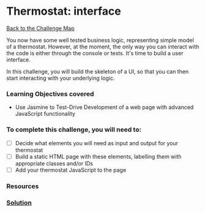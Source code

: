 # Thermostat: interface

[Back to the Challenge Map](0_challenge_map.md)

You now have some well tested business logic, representing simple model of a thermostat. However, at the moment, the only way you can interact with the code is either through the console or tests. It's time to build a user interface.

In this challenge, you will build the skeleton of a UI, so that you can then start interacting with your underlying logic.

### Learning Objectives covered

- Use Jasmine to Test-Drive Development of a web page with advanced JavaScript functionality

### To complete this challenge, you will need to:
- [ ] Decide what elements you will need as input and output for your thermostat
- [ ] Build a static HTML page with these elements, labelling them with appropriate classes and/or IDs
- [ ] Add your thermostat JavaScript to the page

### Resources

### [Solution](solutions/6.md)
